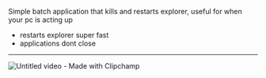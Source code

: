 Simple batch application that kills and restarts explorer, useful for when your pc is acting up

- restarts explorer super fast
- applications dont close
---


![Untitled video - Made with Clipchamp](https://github.com/colebolebole/explorerrestarter/assets/88512222/d726962b-ed14-497f-942f-588a2acdaf87)
